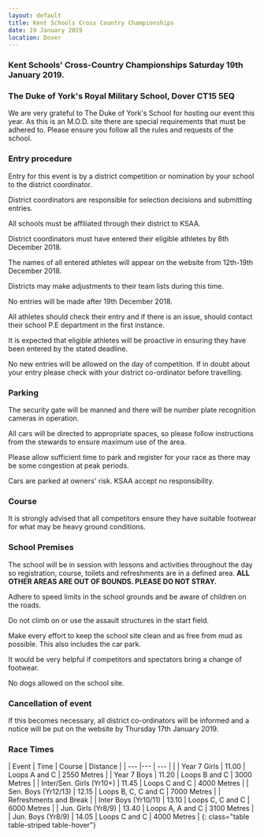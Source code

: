```yaml
---
layout: default
title: Kent Schools Cross Country Championships 
date: 19 January 2019
location: Dover
---
```


### Kent Schools' Cross-Country Championships Saturday 19th January 2019.

### The Duke of York's Royal Military School, Dover CT15 5EQ


We are very grateful to The Duke of York's School for hosting our event this year. As this is an M.O.D. site there are special requirements that must be adhered to. Please ensure you follow all the rules and requests of the school.

### Entry procedure

Entry for this event is by a district competition or nomination by your school to the district coordinator.

District coordinators are responsible for selection decisions and submitting entries.

All schools must be affiliated through their district to KSAA.

District coordinators must have entered their eligible athletes by 8th December 2018.

The names of all entered athletes will appear on the website from 12th-19th December 2018.

Districts may make adjustments to their team lists during this time.

No entries will be made after 19th December 2018.

All athletes should check their entry and if there is an issue, should contact their school P.E department in the first instance.

It is expected that eligible athletes will be proactive in ensuring they have been entered by the stated deadline.

No new entries will be allowed on the day of competition. If in doubt about your entry please check with your district co-ordinator before travelling.

### Parking

The security gate will be manned and there will be number plate recognition cameras in operation.

All cars will be directed to appropriate spaces, so please follow instructions from the stewards to ensure maximum use of the area.

Please allow sufficient time to park and register for your race as there may be some congestion at peak periods.

Cars are parked at owners' risk. KSAA accept no responsibility.

### Course

It is strongly advised that all competitors ensure they have suitable footwear for what may be heavy ground conditions.

### School Premises

The school will be in session with lessons and activities throughout the day so registration, course, toilets and refreshments are in a defined area. **ALL OTHER AREAS ARE OUT OF BOUNDS. PLEASE DO NOT STRAY.**

Adhere to speed limits in the school grounds and be aware of children on the roads.

Do not climb on or use the assault structures in the start field.

Make every effort to keep the school site clean and as free from mud as possible. This also includes the car park.

It would be very helpful if competitors and spectators bring a change of footwear.

No dogs allowed on the school site.

### Cancellation of event

If this becomes necessary, all district co-ordinators will be informed and a notice will be put on the website by Thursday 17th January 2019.

### Race Times

| Event                             | Time  | Course                    | Distance      |
| ---                               |---    | ---                       |               |
| Year 7 Girls                      | 11.00 | Loops A and C             | 2550 Metres   |
| Year 7 Boys                       | 11.20 | Loops B and C             | 3000 Metres   |
| Inter/Sen. Girls (Yr10+)          | 11.45 | Loops C and C             | 4000 Metres   |
| Sen. Boys (Yr12/13)               | 12.15 | Loops B, C, C and C       | 7000 Metres   |
| Refreshments and Break                                                                |
| Inter Boys (Yr10/11)              | 13.10 | Loops C, C and C          | 6000 Metres   |
| Jun. Girls (Yr8/9)                | 13.40 | Loops A, A and C          | 3100 Metres   |
| Jun. Boys (Yr8/9)                 | 14.05 | Loops C and C             | 4000 Metres   |
{: class="table table-striped table-hover"}